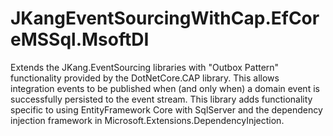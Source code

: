 # JKangEventSourcingWithCap.EfCoreMSSql.MsoftDI
 Extends the JKang.EventSourcing libraries with "Outbox Pattern" functionality provided by the DotNetCore.CAP library. This allows integration events to be published when (and only when) a domain event is successfully persisted to the event stream. This library adds functionality specific to using EntityFramework Core with SqlServer and the dependency injection framework in Microsoft.Extensions.DependencyInjection.
